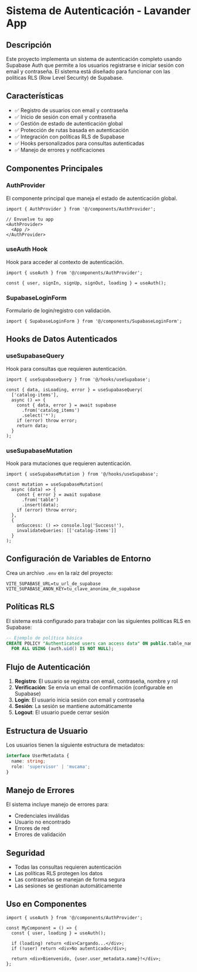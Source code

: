 # Sistema de Autenticación - Lavander App

## Descripción

Este proyecto implementa un sistema de autenticación completo usando Supabase Auth que permite a los usuarios registrarse e iniciar sesión con email y contraseña. El sistema está diseñado para funcionar con las políticas RLS (Row Level Security) de Supabase.

## Características

- ✅ Registro de usuarios con email y contraseña
- ✅ Inicio de sesión con email y contraseña
- ✅ Gestión de estado de autenticación global
- ✅ Protección de rutas basada en autenticación
- ✅ Integración con políticas RLS de Supabase
- ✅ Hooks personalizados para consultas autenticadas
- ✅ Manejo de errores y notificaciones

## Componentes Principales

### AuthProvider
El componente principal que maneja el estado de autenticación global.

```tsx
import { AuthProvider } from '@/components/AuthProvider';

// Envuelve tu app
<AuthProvider>
  <App />
</AuthProvider>
```

### useAuth Hook
Hook para acceder al contexto de autenticación.

```tsx
import { useAuth } from '@/components/AuthProvider';

const { user, signIn, signUp, signOut, loading } = useAuth();
```

### SupabaseLoginForm
Formulario de login/registro con validación.

```tsx
import { SupabaseLoginForm } from '@/components/SupabaseLoginForm';
```

## Hooks de Datos Autenticados

### useSupabaseQuery
Hook para consultas que requieren autenticación.

```tsx
import { useSupabaseQuery } from '@/hooks/useSupabase';

const { data, isLoading, error } = useSupabaseQuery(
  ['catalog-items'],
  async () => {
    const { data, error } = await supabase
      .from('catalog_items')
      .select('*');
    if (error) throw error;
    return data;
  }
);
```

### useSupabaseMutation
Hook para mutaciones que requieren autenticación.

```tsx
import { useSupabaseMutation } from '@/hooks/useSupabase';

const mutation = useSupabaseMutation(
  async (data) => {
    const { error } = await supabase
      .from('table')
      .insert(data);
    if (error) throw error;
  },
  {
    onSuccess: () => console.log('Success!'),
    invalidateQueries: [['catalog-items']]
  }
);
```

## Configuración de Variables de Entorno

Crea un archivo `.env` en la raíz del proyecto:

```env
VITE_SUPABASE_URL=tu_url_de_supabase
VITE_SUPABASE_ANON_KEY=tu_clave_anonima_de_supabase
```

## Políticas RLS

El sistema está configurado para trabajar con las siguientes políticas RLS en Supabase:

```sql
-- Ejemplo de política básica
CREATE POLICY "Authenticated users can access data" ON public.table_name
  FOR ALL USING (auth.uid() IS NOT NULL);
```

## Flujo de Autenticación

1. **Registro**: El usuario se registra con email, contraseña, nombre y rol
2. **Verificación**: Se envía un email de confirmación (configurable en Supabase)
3. **Login**: El usuario inicia sesión con email y contraseña
4. **Sesión**: La sesión se mantiene automáticamente
5. **Logout**: El usuario puede cerrar sesión

## Estructura de Usuario

Los usuarios tienen la siguiente estructura de metadatos:

```typescript
interface UserMetadata {
  name: string;
  role: 'supervisor' | 'mucama';
}
```

## Manejo de Errores

El sistema incluye manejo de errores para:
- Credenciales inválidas
- Usuario no encontrado
- Errores de red
- Errores de validación

## Seguridad

- Todas las consultas requieren autenticación
- Las políticas RLS protegen los datos
- Las contraseñas se manejan de forma segura
- Las sesiones se gestionan automáticamente

## Uso en Componentes

```tsx
import { useAuth } from '@/components/AuthProvider';

const MyComponent = () => {
  const { user, loading } = useAuth();

  if (loading) return <div>Cargando...</div>;
  if (!user) return <div>No autenticado</div>;

  return <div>Bienvenido, {user.user_metadata.name}!</div>;
};
``` 